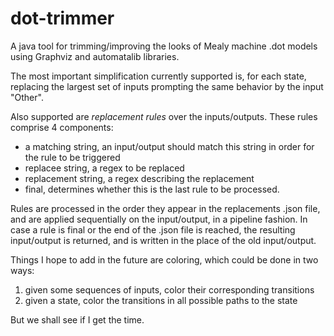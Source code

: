 # dot-trimmer
A java tool for trimming/improving the looks of Mealy machine .dot models using Graphviz and automatalib libraries.

The most important simplification currently supported is, for each state, replacing the largest set of inputs prompting the same behavior by the input "Other". 

Also supported are *replacement rules* over the inputs/outputs. These rules comprise 4 components:
* a matching string, an input/output should match this string in order for the rule to be triggered
* replacee string, a regex to be replaced
* replacement string, a regex describing the replacement
* final, determines whether this is the last rule to be processed.

Rules are processed in the order they appear in the replacements .json file, and are applied sequentially on the input/output, in a pipeline fashion. In case a rule is final or the end of the .json file is reached, the resulting input/output is returned, and is written in the place of the old input/output. 

Things I hope to add in the future are coloring, which could be done in two ways:
1. given some sequences of inputs, color their corresponding transitions
2. given a state, color the transitions in all possible paths to the state

But we shall see if I get the time.

